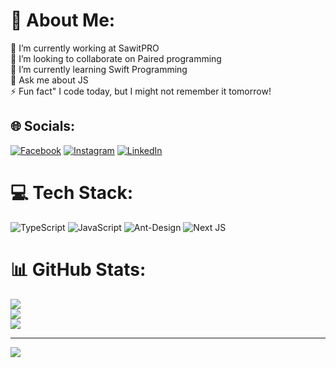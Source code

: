 # 💫 About Me:
🔭 I’m currently working at SawitPRO<br>🤝 I’m looking to collaborate on Paired programming<br>🌱 I’m currently learning Swift Programming <br>💬 Ask me about JS<br>⚡ Fun fact" I code today, but I might not remember it tomorrow!


## 🌐 Socials:
[![Facebook](https://img.shields.io/badge/Facebook-%231877F2.svg?logo=Facebook&logoColor=white)](https://facebook.com/andrew.budikusuma) [![Instagram](https://img.shields.io/badge/Instagram-%23E4405F.svg?logo=Instagram&logoColor=white)](https://instagram.com/andrewbudikusuma) [![LinkedIn](https://img.shields.io/badge/LinkedIn-%230077B5.svg?logo=linkedin&logoColor=white)](https://linkedin.com/in/andrewbudikusuma) 

# 💻 Tech Stack:
![TypeScript](https://img.shields.io/badge/typescript-%23007ACC.svg?style=for-the-badge&logo=typescript&logoColor=white) ![JavaScript](https://img.shields.io/badge/javascript-%23323330.svg?style=for-the-badge&logo=javascript&logoColor=%23F7DF1E) ![Ant-Design](https://img.shields.io/badge/-AntDesign-%230170FE?style=for-the-badge&logo=ant-design&logoColor=white) ![Next JS](https://img.shields.io/badge/Next-black?style=for-the-badge&logo=next.js&logoColor=white)
# 📊 GitHub Stats:
![](https://github-readme-stats.vercel.app/api?username=andrewbudikusuma&theme=default&hide_border=true&include_all_commits=false&count_private=false)<br/>
![](https://github-readme-streak-stats.herokuapp.com/?user=andrewbudikusuma&theme=default&hide_border=true)<br/>
![](https://github-readme-stats.vercel.app/api/top-langs/?username=andrewbudikusuma&theme=default&hide_border=true&include_all_commits=false&count_private=false&layout=compact)

---
[![](https://visitcount.itsvg.in/api?id=andrewbudikusuma&icon=0&color=0)](https://visitcount.itsvg.in)

<!-- Proudly created with GPRM ( https://gprm.itsvg.in ) -->
